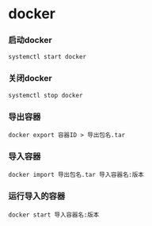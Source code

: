 # docker

### 启动docker

`systemctl start docker`

### 关闭docker

`systemctl stop docker`

### 导出容器

`docker export 容器ID > 导出包名.tar`

### 导入容器

`docker import 导出包名.tar 导入容器名:版本`

### 运行导入的容器

`docker start 导入容器名:版本`
